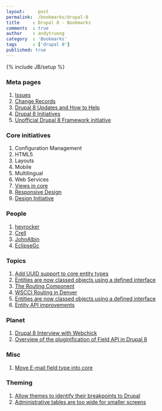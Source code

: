 ```yaml
---
layout:     post
permalink:  /bookmarks/drupal-8
title     : Drupal 8 - Bookmarks
comments  : true
author    : andytruong
category  : 'Bookmarks'
tags      : ['drupal 8']
published: true
---
```


{% include JB/setup %}

### Meta pages

1. [Issues](http://drupal.org/project/issues/drupal?version=8.x)
1. [Change Records](http://drupal.org/list-changes/drupal?to_branch=8.x)
1. [Drupal 8 Updates and How to Help](http://drupal.org/community-initiatives/drupal-core)
1. [Drupal 8 Initiatives](http://groups.drupal.org/drupal-initiatives)
1. [Unofficial Drupal 8 Framework initiative](http://drupal.org/node/1224666)

### Core initiatives

1. Configuration Management
1. HTML5
1. Layouts
1. Mobile
1. Multilingual
1. Web Services
1. [Views in core](http://drupal.org/community-initiatives/drupal-core/vdc)
1. [Responsive Design](http://drupal.org/node/1701574)
1. [Design Initiative](http://drupal.org/node/1089096)

### People

1. [heyrocker](http://drupal.org/user/128537)
1. [Crell](http://drupal.org/user/26398)
1. [JohnAlbin](http://drupal.org/user/32095)
1. [EclipseGc](http://drupal.org/user/61203)

### Topics

1. [Add UUID support to core entity types](http://drupal.org/node/1637370)
1. [Entities are now classed objects using a defined interface](http://groups.drupal.org/node/235193)
1. [The Routing Component](http://symfony.com/doc/current/components/routing.html)
1. [WSCCI Routing in Denver](http://groups.drupal.org/node/220269)
1. [Entities are now classed objects using a defined interface](http://drupal.org/node/1400186)
1. [Entity API improvements](http://drupal.org/project/issues/1497344?categories=All "Issue List")

### Planet

1. [Drupal 8 Interview with Webchick](http://drupalwatchdog.com/2/2/drupal-8-preview)
1. [Overview of the pluginification of Field API in Drupal 8](http://blog.riff.org/2012_08_19_overview_of_the_pluginification_of_field_api_in_drupal_8)

### Misc

1. [Move E-mail field type into core](http://drupal.org/node/1668332)

### Theming

1. [Allow themes to identify their breakpoints to Drupal](http://drupal.org/node/1775774 "")
1. [Administrative tables are too wide for smaller screens](http://drupal.org/node/1276908 "")
